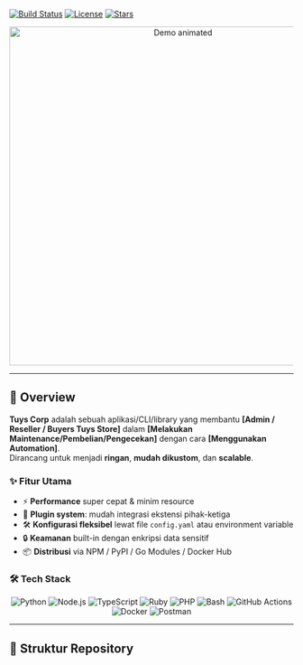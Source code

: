 [![Build Status](https://img.shields.io/github/actions/workflow/status/username/repo/ci.yml?style=flat-square)](https://github.com/username/repo/actions)  [![License](https://img.shields.io/github/license/username/repo?style=flat-square)](LICENSE)  [![Stars](https://img.shields.io/github/stars/username/repo?style=flat-square)](https://github.com/username/repo/stargazers)

<p align="center">
  <img src="assets/hero.gif" alt="Demo animated" width="600"/>
</p>

---

## 📖 Overview

**Tuys Corp** adalah sebuah aplikasi/CLI/library yang membantu **[Admin / Reseller / Buyers Tuys Store]** dalam **[Melakukan Maintenance/Pembelian/Pengecekan]** dengan cara **[Menggunakan Automation]**.  
Dirancang untuk menjadi **ringan**, **mudah dikustom**, dan **scalable**.

### ✨ Fitur Utama

- ⚡ **Performance** super cepat & minim resource  
- 🔌 **Plugin system**: mudah integrasi ekstensi pihak-ketiga  
- 🛠️ **Konfigurasi fleksibel** lewat file `config.yaml` atau environment variable  
- 🔒 **Keamanan** built-in dengan enkripsi data sensitif  
- 📦 **Distribusi** via NPM / PyPI / Go Modules / Docker Hub  

### 🛠️ Tech Stack

<p align="center">
  <img alt="Python" src="https://img.shields.io/badge/Python-v3.x-blue?style=flat-square"/>
  <img alt="Node.js" src="https://img.shields.io/badge/Node.js-v16.x-green?style=flat-square"/>
  <img alt="TypeScript" src="https://img.shields.io/badge/TypeScript-v4.x-blue?style=flat-square"/>
  <img alt="Ruby" src="https://img.shields.io/badge/Ruby-v3.x-red?style=flat-square"/>
  <img alt="PHP" src="https://img.shields.io/badge/PHP-v8.x-purple?style=flat-square"/>
  <img alt="Bash" src="https://img.shields.io/badge/Bash-v5.x-black?style=flat-square"/>
  <img alt="GitHub Actions" src="https://img.shields.io/badge/GitHub%20Actions-CI/CD-purple?style=flat-square"/>
  <img alt="Docker" src="https://img.shields.io/badge/Docker-v24.x-blue?style=flat-square"/>
  <img alt="Postman" src="https://img.shields.io/badge/Postman-v10.x-orange?style=flat-square"/>
</p>


---

## 📂 Struktur Repository

